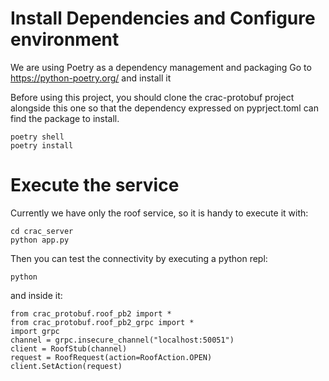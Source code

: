 # Install Dependencies and Configure environment

We are using Poetry as a dependency management and packaging
Go to https://python-poetry.org/ and install it

Before using this project, you should clone the crac-protobuf project 
alongside this one so that the dependency expressed on pyprject.toml 
can find the package to install.

```
poetry shell
poetry install
```

# Execute the service

Currently we have only the roof service, so it is handy to execute it with:

```
cd crac_server
python app.py
```

Then you can test the connectivity by executing a python repl:

```
python
```

and inside it:

```
from crac_protobuf.roof_pb2 import *
from crac_protobuf.roof_pb2_grpc import *
import grpc
channel = grpc.insecure_channel("localhost:50051")
client = RoofStub(channel)
request = RoofRequest(action=RoofAction.OPEN)
client.SetAction(request)
```